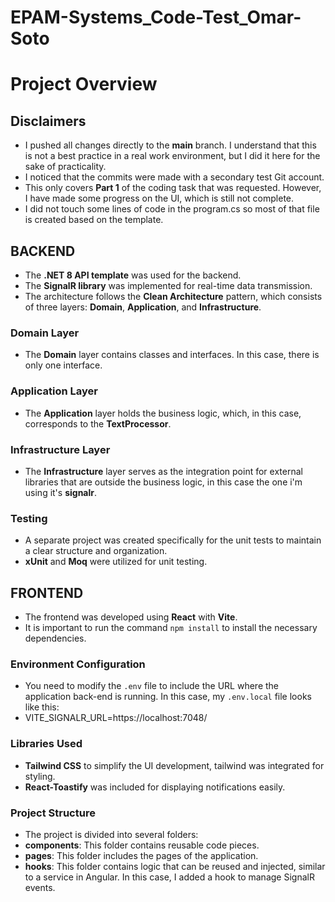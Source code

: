 # EPAM-Systems_Code-Test_Omar-Soto
# Project Overview

## Disclaimers

- I pushed all changes directly to the **main** branch. I understand that this is not a best practice in a real work environment, but I did it here for the sake of practicality.
- I noticed that the commits were made with a secondary test Git account.
- This only covers **Part 1** of the coding task that was requested. However, I have made some progress on the UI, which is still not complete.
- I did not touch some lines of code in the program.cs so most of that file is created based on the template.

## BACKEND
- The **.NET 8 API template** was used for the backend.
- The **SignalR library** was implemented for real-time data transmission.
- The architecture follows the **Clean Architecture** pattern, which consists of three layers: **Domain**, **Application**, and **Infrastructure**.

### Domain Layer
- The **Domain** layer contains classes and interfaces. In this case, there is only one interface.

### Application Layer
- The **Application** layer holds the business logic, which, in this case, corresponds to the **TextProcessor**.

### Infrastructure Layer
- The **Infrastructure** layer serves as the integration point for external libraries that are outside the business logic, in this case the one i'm using it's **signalr**.
### Testing
- A separate project was created specifically for the unit tests to maintain a clear structure and organization.
- **xUnit** and **Moq** were utilized for unit testing.
## FRONTEND
- The frontend was developed using **React** with **Vite**.
- It is important to run the command `npm install` to install the necessary dependencies.

### Environment Configuration
- You need to modify the `.env` file to include the URL where the application back-end is running. In this case, my `.env.local` file looks like this:
- VITE_SIGNALR_URL=https://localhost:7048/

### Libraries Used
-  **Tailwind CSS**  to simplify the UI development, tailwind was integrated for styling.
- **React-Toastify** was included for displaying notifications easily.
### Project Structure
- The project is divided into several folders:
- **components**: This folder contains reusable code pieces.
- **pages**: This folder includes the pages of the application.
- **hooks**: This folder contains logic that can be reused and injected, similar to a service in Angular. In this case, I added a hook to manage SignalR events.
